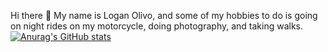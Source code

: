 Hi there 👋
My name is Logan Olivo, and some of my hobbies to do is going on night rides on my motorcycle, doing photography, and taking walks.
[![Anurag's GitHub stats](https://github-readme-stats.vercel.app/api?username=Scylicle)](https://github.com/anuraghazra/github-readme-stats)
